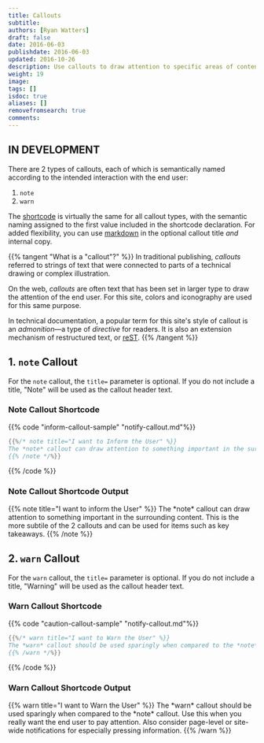 ```yaml
---
title: Callouts
subtitle:
authors: [Ryan Watters]
draft: false
date: 2016-06-03
publishdate: 2016-06-03
updated: 2016-10-26
description: Use callouts to draw attention to specific areas of content in your documentation.
weight: 19
image:
tags: []
isdoc: true
aliases: []
removefromsearch: true
comments:
---
```


## IN DEVELOPMENT

There are 2 types of callouts, each of which is semantically named according to the intended interaction with the end user:

1. `note`
3. `warn`

The [shortcode][] is virtually the same for all callout types, with the semantic naming assigned to the first value included in the shortcode declaration. For added flexibility, you can use [markdown](#markdown) in the optional callout title *and* internal copy.

{{% tangent "What is a \"callout\"?" %}}
In traditional publishing, *callouts* referred to strings of text that were connected to parts of a technical drawing or complex illustration.

On the web, *callouts* are often text that has been set in larger type to draw the attention of the end user. For this site, colors and iconography are used for this same purpose.

In technical documentation, a popular term for this site's style of callout is an *admonition*&mdash;a type of *directive* for readers. It is also an extension mechanism of restructured text, or [reST](http://docutils.sourceforge.net/rst.html).
{{% /tangent %}}

## 1. `note` Callout

For the `note` callout, the `title=` parameter is optional. If you do not include a title, "Note" will be used as the callout header text.

### Note Callout Shortcode

{{% code "inform-callout-sample" "notify-callout.md"%}}
```go
{{%/* note title="I want to Inform the User" %}}
The *note* callout can draw attention to something important in the surrounding content. This is the more subtile of the 2 callouts and can be used for items such as key takeaways.
{{% /note */%}}
```
{{% /code %}}

### Note Callout Shortcode Output

<div class="output">
{{% note title="I want to inform the User" %}}
The *note* callout can draw attention to something important in the surrounding content. This is the more subtile of the 2 callouts and can be used for items such as key takeaways.
{{% /note %}}
</div>

## 2. `warn` Callout

For the `warn` callout, the `title=` parameter is optional. If you do not include a title, "Warning" will be used as the callout header text.

### Warn Callout Shortcode

{{% code "caution-callout-sample" "notify-callout.md"%}}
```go
{{%/* warn title="I want to Warn the User" %}}
The *warn* callout should be used sparingly when compared to the *note* callout. Use this when you really want the end user to pay attention. Also consider page-level or site-wide notifications for especially pressing information.
{{% /warn */%}}
```
{{% /code %}}

### Warn Callout Shortcode Output

<div class="output">
{{% warn title="I want to Warn the User" %}}
The *warn* callout should be used sparingly when compared to the *note* callout. Use this when you really want the end user to pay attention. Also consider page-level or site-wide notifications for especially pressing information.
{{% /warn %}}
</div>

[shortcode]: #shortcodes